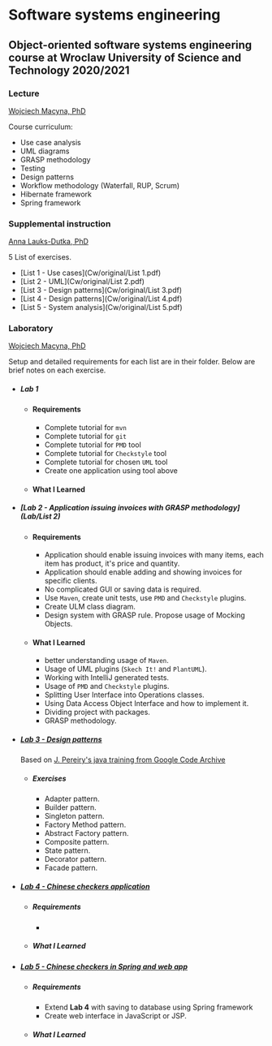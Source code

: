 # Software systems engineering
## Object-oriented software systems engineering course at Wroclaw University of Science and Technology 2020/2021

### Lecture
[Wojciech Macyna, PhD](https://cs.pwr.edu.pl/macyna/)

Course curriculum:
* Use case analysis
* UML diagrams
* GRASP methodology
* Testing
* Design patterns
* Workflow methodology (Waterfall, RUP, Scrum)
* Hibernate framework
* Spring framework

### Supplemental instruction
[Anna Lauks-Dutka, PhD](https://cs.pwr.edu.pl/lauks/)

5 List of exercises.

* [List 1 - Use cases](Cw/original/List 1.pdf)
* [List 2 - UML](Cw/original/List 2.pdf)
* [List 3 - Design patterns](Cw/original/List 3.pdf)
* [List 4 - Design patterns](Cw/original/List 4.pdf)
* [List 5 - System analysis](Cw/original/List 5.pdf)

### Laboratory
[Wojciech Macyna, PhD](https://cs.pwr.edu.pl/macyna/)

Setup and detailed requirements for each list are in their folder. Below are brief notes on each exercise.

* ##### Lab 1
    * #### Requirements
        * Complete tutorial for `mvn`
        * Complete tutorial for `git`
        * Complete tutorial for `PMD` tool
        * Complete tutorial for `Checkstyle` tool
        * Complete tutorial for chosen `UML` tool
        * Create one application using tool above
    * #### What I Learned

* ##### [Lab 2 - Application issuing invoices with GRASP methodology](Lab/List 2)
    * #### Requirements
        * Application should enable issuing invoices with many items, each item has product, it's price and quantity.
        * Application should enable adding and showing invoices for specific clients.
        * No complicated GUI or saving data is required.
        * Use `Maven`, create unit tests, use `PMD` and `Checkstyle` plugins.
        * Create ULM class diagram.
        * Design system with GRASP rule. Propose usage of Mocking Objects.

    * #### What I Learned
        * better understanding usage of `Maven`.
        * Usage of UML plugins (`Skech It!` and `PlantUML`).
        * Working with IntelliJ generated tests.
        * Usage of `PMD` and `Checkstyle` plugins.
        * Splitting User Interface into Operations classes. 
        * Using Data Access Object Interface and how to implement it.
        * Dividing project with packages.
        * GRASP methodology.

* ##### [Lab 3 - Design patterns](https://code.google.com/archive/p/javatrainings/source/default/source?page=5)
    
    Based on [J. Pereiry's java training from Google Code Archive](https://code.google.com/archive/p/javatrainings/source/default/source?page=5)
    * ##### Exercises
        * Adapter pattern.
        * Builder pattern.
        * Singleton pattern.
        * Factory Method pattern.
        * Abstract Factory pattern.
        * Composite pattern.
        * State pattern.
        * Decorator pattern.
        * Facade pattern.

* ##### [Lab 4 -  Chinese checkers application](https://github.com/TobiaszWojnar/Chinese-checkers/tree/v1.1)
    * ##### Requirements
        * 
    * ##### What I Learned

* ##### [Lab 5 -  Chinese checkers in Spring and web app](https://github.com/TobiaszWojnar/Chinese-checkers)
    * ##### Requirements
        * Extend **Lab 4** with saving to database using Spring framework
        * Create web interface in JavaScript or JSP.
    * ##### What I Learned
